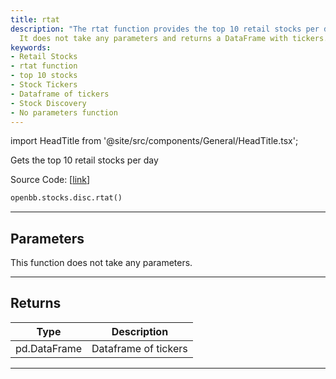 ```yaml
---
title: rtat
description: "The rtat function provides the top 10 retail stocks per day functionality."
  It does not take any parameters and returns a DataFrame with tickers.
keywords:
- Retail Stocks
- rtat function
- top 10 stocks
- Stock Tickers
- Dataframe of tickers
- Stock Discovery
- No parameters function
---
```


import HeadTitle from '@site/src/components/General/HeadTitle.tsx';

<HeadTitle title="stocks.disc.rtat - Reference | OpenBB SDK Docs" />

Gets the top 10 retail stocks per day

Source Code: [[link](https://github.com/OpenBB-finance/OpenBBTerminal/tree/main/openbb_terminal/stocks/discovery/nasdaq_model.py#L20)]

```python
openbb.stocks.disc.rtat()
```

---

## Parameters

This function does not take any parameters.

---

## Returns

| Type | Description |
| ---- | ----------- |
| pd.DataFrame | Dataframe of tickers |
---
